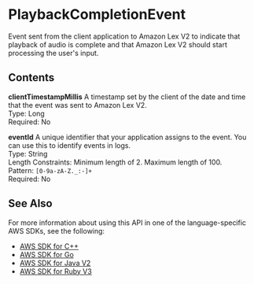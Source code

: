 # PlaybackCompletionEvent<a name="API_runtime_PlaybackCompletionEvent"></a>

Event sent from the client application to Amazon Lex V2 to indicate that playback of audio is complete and that Amazon Lex V2 should start processing the user's input\.

## Contents<a name="API_runtime_PlaybackCompletionEvent_Contents"></a>

 **clientTimestampMillis**   <a name="lexv2-Type-runtime_PlaybackCompletionEvent-clientTimestampMillis"></a>
A timestamp set by the client of the date and time that the event was sent to Amazon Lex V2\.  
Type: Long  
Required: No

 **eventId**   <a name="lexv2-Type-runtime_PlaybackCompletionEvent-eventId"></a>
A unique identifier that your application assigns to the event\. You can use this to identify events in logs\.  
Type: String  
Length Constraints: Minimum length of 2\. Maximum length of 100\.  
Pattern: `[0-9a-zA-Z._:-]+`   
Required: No

## See Also<a name="API_runtime_PlaybackCompletionEvent_SeeAlso"></a>

For more information about using this API in one of the language\-specific AWS SDKs, see the following:
+  [ AWS SDK for C\+\+](https://docs.aws.amazon.com/goto/SdkForCpp/runtime.lex.v2-2020-08-07/PlaybackCompletionEvent) 
+  [ AWS SDK for Go](https://docs.aws.amazon.com/goto/SdkForGoV1/runtime.lex.v2-2020-08-07/PlaybackCompletionEvent) 
+  [ AWS SDK for Java V2](https://docs.aws.amazon.com/goto/SdkForJavaV2/runtime.lex.v2-2020-08-07/PlaybackCompletionEvent) 
+  [ AWS SDK for Ruby V3](https://docs.aws.amazon.com/goto/SdkForRubyV3/runtime.lex.v2-2020-08-07/PlaybackCompletionEvent) 